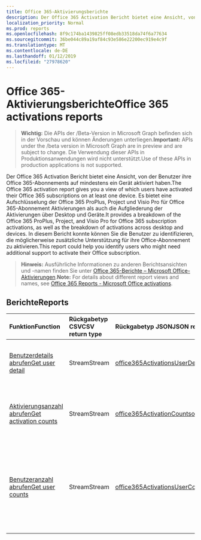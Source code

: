```yaml
---
title: Office 365-Aktivierungsberichte
description: Der Office 365 Activation Bericht bietet eine Ansicht, von der Benutzer ihre Office 365-Abonnements auf mindestens ein Gerät aktiviert haben. Es bietet eine Aufschlüsselung der Office 365 ProPlus, Project und Visio Pro für Office 365-Abonnement Aktivierungen als auch die Aufgliederung der Aktivierungen über Desktop und Geräte. In diesem Bericht konnte können Sie die Benutzer zu identifizieren, die möglicherweise zusätzliche Unterstützung für ihre Office-Abonnement zu aktivieren.
localization_priority: Normal
ms.prod: reports
ms.openlocfilehash: 8f9c174ba1439825ff08edb33518da74f6a77634
ms.sourcegitcommit: 36be044c89a19af84c93e586e22200ec919e4c9f
ms.translationtype: MT
ms.contentlocale: de-DE
ms.lasthandoff: 01/12/2019
ms.locfileid: "27978620"
---
```

# <a name="office-365-activations-reports"></a><span data-ttu-id="ed2cb-105">Office 365-Aktivierungsberichte</span><span class="sxs-lookup"><span data-stu-id="ed2cb-105">Office 365 activations reports</span></span>

> <span data-ttu-id="ed2cb-106">**Wichtig:** Die APIs der /Beta-Version in Microsoft Graph befinden sich in der Vorschau und können Änderungen unterliegen.</span><span class="sxs-lookup"><span data-stu-id="ed2cb-106">**Important:** APIs under the /beta version in Microsoft Graph are in preview and are subject to change.</span></span> <span data-ttu-id="ed2cb-107">Die Verwendung dieser APIs in Produktionsanwendungen wird nicht unterstützt.</span><span class="sxs-lookup"><span data-stu-id="ed2cb-107">Use of these APIs in production applications is not supported.</span></span>

<span data-ttu-id="ed2cb-108">Der Office 365 Activation Bericht bietet eine Ansicht, von der Benutzer ihre Office 365-Abonnements auf mindestens ein Gerät aktiviert haben.</span><span class="sxs-lookup"><span data-stu-id="ed2cb-108">The Office 365 activation report gives you a view of which users have activated their Office 365 subscriptions on at least one device.</span></span> <span data-ttu-id="ed2cb-109">Es bietet eine Aufschlüsselung der Office 365 ProPlus, Project und Visio Pro für Office 365-Abonnement Aktivierungen als auch die Aufgliederung der Aktivierungen über Desktop und Geräte.</span><span class="sxs-lookup"><span data-stu-id="ed2cb-109">It provides a breakdown of the Office 365 ProPlus, Project, and Visio Pro for Office 365 subscription activations, as well as the breakdown of activations across desktop and devices.</span></span> <span data-ttu-id="ed2cb-110">In diesem Bericht konnte können Sie die Benutzer zu identifizieren, die möglicherweise zusätzliche Unterstützung für ihre Office-Abonnement zu aktivieren.</span><span class="sxs-lookup"><span data-stu-id="ed2cb-110">This report could help you identify users who might need additional support to activate their Office subscription.</span></span>

> <span data-ttu-id="ed2cb-111">**Hinweis:** Ausführliche Informationen zu anderen Berichtsansichten und -namen finden Sie unter [Office 365-Berichte – Microsoft Office-Aktivierungen](https://support.office.com/client/Office-activations-87c24ae2-82e0-4d1e-be01-c3bcc3f18c60).</span><span class="sxs-lookup"><span data-stu-id="ed2cb-111">**Note:** For details about different report views and names, see [Office 365 Reports - Microsoft Office activations](https://support.office.com/client/Office-activations-87c24ae2-82e0-4d1e-be01-c3bcc3f18c60).</span></span>

## <a name="reports"></a><span data-ttu-id="ed2cb-112">Berichte</span><span class="sxs-lookup"><span data-stu-id="ed2cb-112">Reports</span></span>
| <span data-ttu-id="ed2cb-113">Funktion</span><span class="sxs-lookup"><span data-stu-id="ed2cb-113">Function</span></span>                                 | <span data-ttu-id="ed2cb-114">Rückgabetyp CSV</span><span class="sxs-lookup"><span data-stu-id="ed2cb-114">CSV return type</span></span> | <span data-ttu-id="ed2cb-115">Rückgabetyp JSON</span><span class="sxs-lookup"><span data-stu-id="ed2cb-115">JSON return type</span></span>                         | <span data-ttu-id="ed2cb-116">Beschreibung</span><span class="sxs-lookup"><span data-stu-id="ed2cb-116">Description</span></span>                              |
| :--------------------------------------- | :-------------- | :--------------------------------------- | ---------------------------------------- |
| [<span data-ttu-id="ed2cb-117">Benutzerdetails abrufen</span><span class="sxs-lookup"><span data-stu-id="ed2cb-117">Get user detail</span></span>](../api/reportroot-getoffice365activationsuserdetail.md) | <span data-ttu-id="ed2cb-118">Stream</span><span class="sxs-lookup"><span data-stu-id="ed2cb-118">Stream</span></span>          | [<span data-ttu-id="ed2cb-119">office365ActivationsUserDetail</span><span class="sxs-lookup"><span data-stu-id="ed2cb-119">office365ActivationsUserDetail</span></span>](../resources/office365activationsuserdetail.md) | <span data-ttu-id="ed2cb-120">Erhalten Sie detaillierte Informationen über Benutzer, die Office 365 aktiviert haben.</span><span class="sxs-lookup"><span data-stu-id="ed2cb-120">Get details about users who have activated Office 365.</span></span> |
| [<span data-ttu-id="ed2cb-121">Aktivierungsanzahl abrufen</span><span class="sxs-lookup"><span data-stu-id="ed2cb-121">Get activation counts</span></span>](../api/reportroot-getoffice365activationcounts.md) | <span data-ttu-id="ed2cb-122">Stream</span><span class="sxs-lookup"><span data-stu-id="ed2cb-122">Stream</span></span>          | [<span data-ttu-id="ed2cb-123">office365ActivationCounts</span><span class="sxs-lookup"><span data-stu-id="ed2cb-123">office365ActivationCounts</span></span>](../resources/office365activationcounts.md) | <span data-ttu-id="ed2cb-124">Erfahren Sie, wie viele Office 365-Aktivierungen auf Desktops und Geräten durchgeführt wurden.</span><span class="sxs-lookup"><span data-stu-id="ed2cb-124">Get the count of Office 365 activations on desktops and devices.</span></span> |
| [<span data-ttu-id="ed2cb-125">Benutzeranzahl abrufen</span><span class="sxs-lookup"><span data-stu-id="ed2cb-125">Get user counts</span></span>](../api/reportroot-getoffice365activationsusercounts.md) | <span data-ttu-id="ed2cb-126">Stream</span><span class="sxs-lookup"><span data-stu-id="ed2cb-126">Stream</span></span>          | [<span data-ttu-id="ed2cb-127">office365ActivationsUserCounts</span><span class="sxs-lookup"><span data-stu-id="ed2cb-127">office365ActivationsUserCounts</span></span>](../resources/office365activationsusercounts.md) | <span data-ttu-id="ed2cb-128">Rufen Sie die Anzahl der aktivierten Benutzer ab und erfahren Sie, wie viele Benutzer das Office-Abonnement auf dem Desktop oder einem Gerät aktiviert haben.</span><span class="sxs-lookup"><span data-stu-id="ed2cb-128">Get the count of users that are enabled and those that have activated the Office subscription on desktop or devices.</span></span> |
